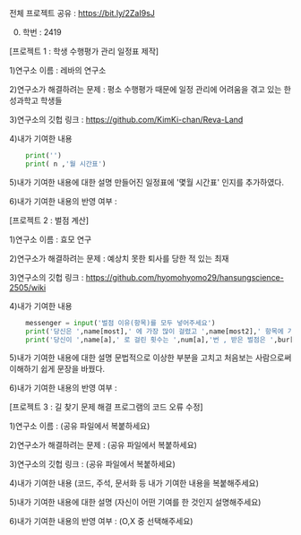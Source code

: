 전체 프로젝트 공유 : https://bit.ly/2ZaI9sJ  

0. 학번 : 2419  
  
<bd>[프로젝트 1 : 학생 수행평가 관리 일정표 제작]

1)연구소 이름 : 레바의 연구소

2)연구소가 해결하려는 문제 : 평소 수행평가 때문에 일정 관리에 어려움을 겪고 있는 한성과학고 학생들

3)연구소의 깃헙 링크 : https://github.com/KimKi-chan/Reva-Land

4)내가 기여한 내용

```python
    print('')
    print( n ,'월 시간표')
```

5)내가 기여한 내용에 대한 설명
 만들어진 일정표에 '몇월 시간표' 인지를 추가하였다.

6)내가 기여한 내용의 반영 여부 : 

<bd>[프로젝트 2 : 벌점 계산]

1)연구소 이름 : 효모 연구

2)연구소가 해결하려는 문제 : 예상치 못한 퇴사를 당한 적 있는 최재

3)연구소의 깃헙 링크 : https://github.com/hyomohyomo29/hansungscience-2505/wiki

4)내가 기여한 내용

```python
    messenger = input('벌점 이유(항목)를 모두 넣어주세요')
    print('당신은 ',name[most],' 에 가장 많이 걸렸고 ',name[most2],' 항목에 가장 많은 벌점을 받았습니다')
    print('당신이 ',name[a],' 로 걸린 횟수는 ',num[a],'번 , 받은 벌점은 ',bur[a],' 점 입니다')
```

5)내가 기여한 내용에 대한 설명
 문법적으로 이상한 부분을 고치고 처음보는 사람으로써 이해하기 쉽게 문장을 바꿨다.

6)내가 기여한 내용의 반영 여부 : 

<bd>[프로젝트 3 : 길 찾기 문제 해결 프로그램의 코드 오류 수정]

1)연구소 이름 : (공유 파일에서 복붙하세요)

2)연구소가 해결하려는 문제 : (공유 파일에서 복붙하세요)

3)연구소의 깃헙 링크 : (공유 파일에서 복붙하세요)

4)내가 기여한 내용
(코드, 주석, 문서화 등 내가 기여한 내용을 복붙해주세요)

5)내가 기여한 내용에 대한 설명
(자신이 어떤 기여를 한 것인지 설명해주세요)

6)내가 기여한 내용의 반영 여부 : (O,X 중 선택해주세요)
